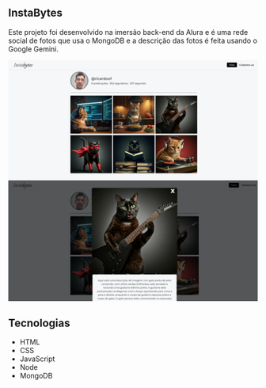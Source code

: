 ## InstaBytes 
Este projeto foi desenvolvido na imersão back-end da Alura e é uma rede social de fotos que usa o MongoDB e a descrição das fotos é feita usando o Google Gemini.

<img src="web/assets/images/home.png">
<img src="web/assets/images/post.png">

## Tecnologias
- HTML
- CSS
- JavaScript
- Node
- MongoDB
